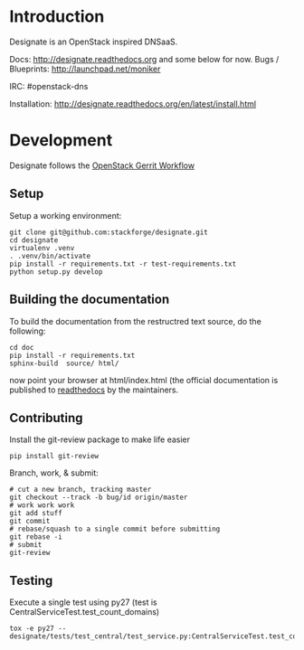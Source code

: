 # Introduction

Designate is an OpenStack inspired DNSaaS.

Docs: http://designate.readthedocs.org and some below for now.
Bugs / Blueprints: http://launchpad.net/moniker

IRC: #openstack-dns

Installation: http://designate.readthedocs.org/en/latest/install.html

# Development
Designate follows the [OpenStack Gerrit Workflow](https://wiki.openstack.org/wiki/Gerrit_Workflow)

## Setup
Setup a working environment:

````
git clone git@github.com:stackforge/designate.git
cd designate
virtualenv .venv
. .venv/bin/activate
pip install -r requirements.txt -r test-requirements.txt
python setup.py develop
````

## Building the documentation
To build the documentation from the restructred text source, do the following:
````
cd doc
pip install -r requirements.txt
sphinx-build  source/ html/
````
now point your browser at html/index.html
(the official documentation is published to [readthedocs](http://designate.readthedocs.org/en/latest/install.html) by the
maintainers.


## Contributing
Install the git-review package to make life easier

````
pip install git-review
````

Branch, work, & submit:

````
# cut a new branch, tracking master
git checkout --track -b bug/id origin/master
# work work work
git add stuff
git commit
# rebase/squash to a single commit before submitting
git rebase -i
# submit
git-review
````

## Testing

Execute a single test using py27 (test is CentralServiceTest.test_count_domains)
````
tox -e py27 -- designate/tests/test_central/test_service.py:CentralServiceTest.test_count_domains
````
